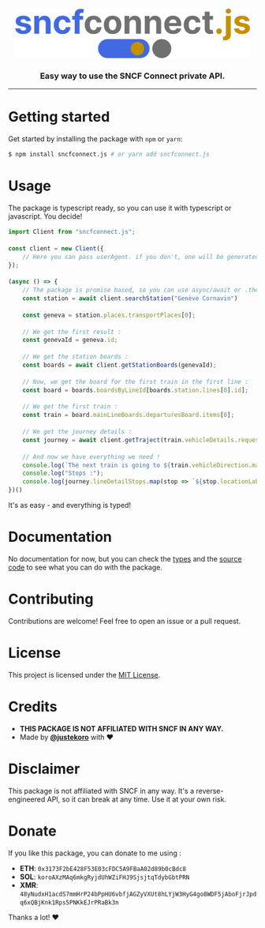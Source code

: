 <p align="center">
<img height="100" src="readme/assets/logo.svg">
</p>
<h3 align="center">Easy way to use the SNCF Connect private API.</h3>

---

# Getting started
Get started by installing the package with `npm` or `yarn`:
```bash
$ npm install sncfconnect.js # or yarn add sncfconnect.js
```

# Usage
The package is typescript ready, so you can use it with typescript or javascript. You decide!

```typescript
import Client from "sncfconnect.js";

const client = new Client({
    // Here you can pass userAgent. if you don't, one will be generated for you :)
});

(async () => {
    // The package is promise based, so you can use async/await or .then()
    const station = await client.searchStation("Genève Cornavin")

    const geneva = station.places.transportPlaces[0];

    // We get the first result :
    const genevaId = geneva.id;

    // We get the station boards :
    const boards = await client.getStationBoards(genevaId);

    // Now, we get the board for the first train in the first line :
    const board = boards.boardsByLineId[boards.station.lines[0].id];

    // We get the first train :
    const train = board.mainLineBoards.departuresBoard.items[0];

    // We get the journey details :
    const journey = await client.getTraject(train.vehicleDetails.request);

    // And now we have everything we need !
    console.log(`The next train is going to ${train.vehicleDirection.mainDirectionLabel}. It will leave on ${train.vehicleDetails.request.date} at ${train.timeLabel} from platform ${train.platformLabel}.`);
    console.log("Stops :");
    console.log(journey.lineDetailStops.map(stop => `${stop.locationLabel} at ${stop.timeLabel} (${stop.semanticDurationLabel != "" ? stop.semanticDurationLabel : "Unknown stop duration"})`).join("\n"));
})()
```

It's as easy - and everything is typed!

# Documentation

No documentation for now, but you can check the [types](src/types.ts) and the [source code](src/typings.d.ts) to see what you can do with the package.

# Contributing

Contributions are welcome! Feel free to open an issue or a pull request.

# License

This project is licensed under the [MIT License](LICENSE).

# Credits

- **THIS PACKAGE IS NOT AFFILIATED WITH SNCF IN ANY WAY.**
- Made by [**@justekoro**](https://krbk.dev) with ❤️

# Disclaimer

This package is not affiliated with SNCF in any way. It's a reverse-engineered API, so it can break at any time. Use it at your own risk.

# Donate

If you like this package, you can donate to me using :
- **ETH**: `0x3173F2bE428F53E03cFDC5A9FBaA02d89b0cBdc8`
- **SOL**: `koroAXzMAq6mkgRyjdUhWZiFHJ9SjsjtqTdybGbtPRN`
- **XMR**: `48yNudxH1acdS7mmHrP24bPpHU6vbfjAGZyVXUt8hLYjW3HyG4go8WDF5jAboFjrJpdq6xQBjKnk1Rps5PNKkEJrPRaBk3n`

Thanks a lot! ❤️
